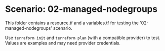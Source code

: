 # Scenario: 02-managed-nodegroups

This folder contains a resource.tf and a variables.tf for testing the '02-managed-nodegroups' scenario.

Use `terraform init` and `terraform plan` (with a compatible provider) to test. Values are examples and may need provider credentials.
